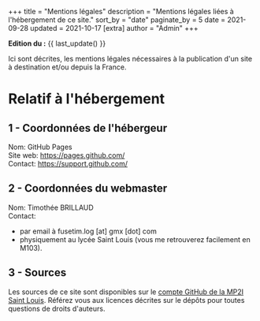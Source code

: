+++
title = "Mentions légales"
description = "Mentions légales liées à l'hébergement de ce site."
sort_by = "date"
paginate_by = 5
date = 2021-09-28
updated = 2021-10-17
[extra]
author = "Admin"
+++

**Edition du :** {{ last_update() }}

Ici sont décrites, les mentions légales nécessaires à la publication d'un site à destination et/ou depuis la France.

# Relatif à l'hébergement

## 1 - Coordonnées de l'hébergeur
Nom: GitHub Pages  
Site web: https://pages.github.com/  
Contact: https://support.github.com/  

## 2 - Coordonnées du webmaster
Nom: Timothée BRILLAUD  
Contact: 
- par email à fusetim.log [at] gmx [dot] com
- physiquement au lycée Saint Louis (vous me retrouverez facilement en M103).

## 3 - Sources
Les sources de ce site sont disponibles sur le [compte GitHub de la MP2I Saint Louis](https://github.com/MP2I-Saint-Louis).
Référez vous aux licences décrites sur le dépôts pour toutes questions de droits d'auteurs.